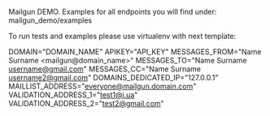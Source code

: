 Mailgun DEMO.
Examples for all endpoints you will find under:
mailgun_demo/examples

To run tests and examples please use virtualenv with next template:

DOMAIN="DOMAIN_NAME"
APIKEY="API_KEY"
MESSAGES_FROM="Name Surname <mailgun@domain_name>"
MESSAGES_TO="Name Surname <username@gmail.com>"
MESSAGES_CC="Name Surname <username2@gmail.com>"
DOMAINS_DEDICATED_IP="127.0.0.1"
MAILLIST_ADDRESS="everyone@mailgun.domain.com"
VALIDATION_ADDRESS_1="test1@i.ua"
VALIDATION_ADDRESS_2="test2@gmail.com"